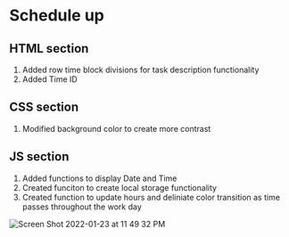 # Schedule up
## HTML section
1. Added row time block divisions for task description functionality
2. Added Time ID
  
## CSS section
1. Modified background color to create more contrast

## JS section
1. Added functions to display Date and Time
2. Created funciton to create local storage functionality
3. Created function to update hours and deliniate color transition as time passes throughout the work day



![Screen Shot 2022-01-23 at 11 49 32 PM](https://user-images.githubusercontent.com/95160092/150729250-dec3579f-fc7d-40b6-ac86-094c9209fe1c.png)
